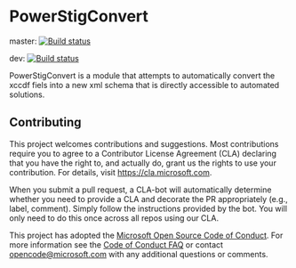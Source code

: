 # PowerStigConvert

master: [![Build status](https://ci.appveyor.com/api/projects/status/4ityu2kvg35844ey/branch/master?svg=true)](https://ci.appveyor.com/project/athaynes/powerstigconvert/branch/master)

dev: [![Build status](https://ci.appveyor.com/api/projects/status/4ityu2kvg35844ey/branch/dev?svg=true)](https://ci.appveyor.com/project/athaynes/powerstigconvert/branch/dev)

PowerStigConvert is a module that attempts to automatically convert the xccdf fiels into a new xml schema that is directly accessible to automated solutions.

## Contributing

This project welcomes contributions and suggestions.  Most contributions require you to agree to a
Contributor License Agreement (CLA) declaring that you have the right to, and actually do, grant us
the rights to use your contribution. For details, visit https://cla.microsoft.com.

When you submit a pull request, a CLA-bot will automatically determine whether you need to provide
a CLA and decorate the PR appropriately (e.g., label, comment). Simply follow the instructions
provided by the bot. You will only need to do this once across all repos using our CLA.

This project has adopted the [Microsoft Open Source Code of Conduct](https://opensource.microsoft.com/codeofconduct/).
For more information see the [Code of Conduct FAQ](https://opensource.microsoft.com/codeofconduct/faq/) or
contact [opencode@microsoft.com](mailto:opencode@microsoft.com) with any additional questions or comments.
